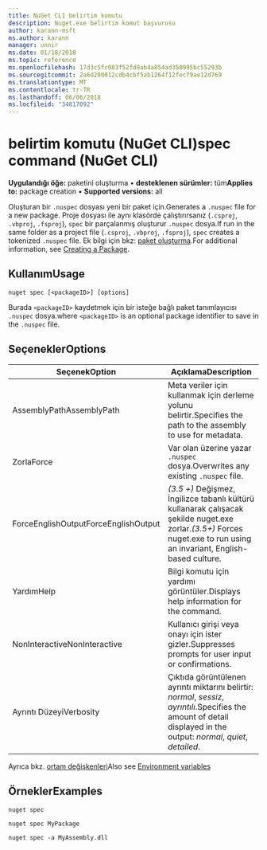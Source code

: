 ```yaml
---
title: NuGet CLI belirtim komutu
description: Nuget.exe belirtim komut başvurusu
author: karann-msft
ms.author: karann
manager: unnir
ms.date: 01/18/2018
ms.topic: reference
ms.openlocfilehash: 17d3c5fc083f52fd9ab4a854ad358995bc55293b
ms.sourcegitcommit: 2a6d200012cdb4cbf5ab1264f12fecf9ae12d769
ms.translationtype: MT
ms.contentlocale: tr-TR
ms.lasthandoff: 06/06/2018
ms.locfileid: "34817092"
---
```

# <a name="spec-command-nuget-cli"></a><span data-ttu-id="4b54e-103">belirtim komutu (NuGet CLI)</span><span class="sxs-lookup"><span data-stu-id="4b54e-103">spec command (NuGet CLI)</span></span>

<span data-ttu-id="4b54e-104">**Uygulandığı öğe:** paketini oluşturma &bullet; **desteklenen sürümler:** tüm</span><span class="sxs-lookup"><span data-stu-id="4b54e-104">**Applies to:** package creation &bullet; **Supported versions:** all</span></span>

<span data-ttu-id="4b54e-105">Oluşturan bir `.nuspec` dosyası yeni bir paket için.</span><span class="sxs-lookup"><span data-stu-id="4b54e-105">Generates a `.nuspec` file for a new package.</span></span> <span data-ttu-id="4b54e-106">Proje dosyası ile aynı klasörde çalıştırırsanız (`.csproj`, `.vbproj`, `.fsproj`), `spec` bir parçalanmış oluşturur `.nuspec` dosya.</span><span class="sxs-lookup"><span data-stu-id="4b54e-106">If run in the same folder as a project file (`.csproj`, `.vbproj`, `.fsproj`), `spec` creates a tokenized `.nuspec` file.</span></span> <span data-ttu-id="4b54e-107">Ek bilgi için bkz: [paket oluşturma](../create-packages/creating-a-package.md).</span><span class="sxs-lookup"><span data-stu-id="4b54e-107">For additional information, see [Creating a Package](../create-packages/creating-a-package.md).</span></span>

## <a name="usage"></a><span data-ttu-id="4b54e-108">Kullanım</span><span class="sxs-lookup"><span data-stu-id="4b54e-108">Usage</span></span>

```cli
nuget spec [<packageID>] [options]
```

<span data-ttu-id="4b54e-109">Burada `<packageID>` kaydetmek için bir isteğe bağlı paket tanımlayıcısı `.nuspec` dosya.</span><span class="sxs-lookup"><span data-stu-id="4b54e-109">where `<packageID>` is an optional package identifier to save in the `.nuspec` file.</span></span>

## <a name="options"></a><span data-ttu-id="4b54e-110">Seçenekler</span><span class="sxs-lookup"><span data-stu-id="4b54e-110">Options</span></span>

| <span data-ttu-id="4b54e-111">Seçenek</span><span class="sxs-lookup"><span data-stu-id="4b54e-111">Option</span></span> | <span data-ttu-id="4b54e-112">Açıklama</span><span class="sxs-lookup"><span data-stu-id="4b54e-112">Description</span></span> |
| --- | --- |
| <span data-ttu-id="4b54e-113">AssemblyPath</span><span class="sxs-lookup"><span data-stu-id="4b54e-113">AssemblyPath</span></span> | <span data-ttu-id="4b54e-114">Meta veriler için kullanmak için derleme yolunu belirtir.</span><span class="sxs-lookup"><span data-stu-id="4b54e-114">Specifies the path to the assembly to use for metadata.</span></span> |
| <span data-ttu-id="4b54e-115">Zorla</span><span class="sxs-lookup"><span data-stu-id="4b54e-115">Force</span></span> | <span data-ttu-id="4b54e-116">Var olan üzerine yazar `.nuspec` dosya.</span><span class="sxs-lookup"><span data-stu-id="4b54e-116">Overwrites any existing `.nuspec` file.</span></span> |
| <span data-ttu-id="4b54e-117">ForceEnglishOutput</span><span class="sxs-lookup"><span data-stu-id="4b54e-117">ForceEnglishOutput</span></span> | <span data-ttu-id="4b54e-118">*(3.5 +)*  Değişmez, İngilizce tabanlı kültürü kullanarak çalışacak şekilde nuget.exe zorlar.</span><span class="sxs-lookup"><span data-stu-id="4b54e-118">*(3.5+)* Forces nuget.exe to run using an invariant, English-based culture.</span></span> |
| <span data-ttu-id="4b54e-119">Yardım</span><span class="sxs-lookup"><span data-stu-id="4b54e-119">Help</span></span> | <span data-ttu-id="4b54e-120">Bilgi komutu için yardımı görüntüler.</span><span class="sxs-lookup"><span data-stu-id="4b54e-120">Displays help information for the command.</span></span> |
| <span data-ttu-id="4b54e-121">NonInteractive</span><span class="sxs-lookup"><span data-stu-id="4b54e-121">NonInteractive</span></span> | <span data-ttu-id="4b54e-122">Kullanıcı girişi veya onayı için ister gizler.</span><span class="sxs-lookup"><span data-stu-id="4b54e-122">Suppresses prompts for user input or confirmations.</span></span> |
| <span data-ttu-id="4b54e-123">Ayrıntı Düzeyi</span><span class="sxs-lookup"><span data-stu-id="4b54e-123">Verbosity</span></span> | <span data-ttu-id="4b54e-124">Çıktıda görüntülenen ayrıntı miktarını belirtir: *normal*, *sessiz*, *ayrıntılı*.</span><span class="sxs-lookup"><span data-stu-id="4b54e-124">Specifies the amount of detail displayed in the output: *normal*, *quiet*, *detailed*.</span></span> |

<span data-ttu-id="4b54e-125">Ayrıca bkz. [ortam değişkenleri](cli-ref-environment-variables.md)</span><span class="sxs-lookup"><span data-stu-id="4b54e-125">Also see [Environment variables](cli-ref-environment-variables.md)</span></span>

## <a name="examples"></a><span data-ttu-id="4b54e-126">Örnekler</span><span class="sxs-lookup"><span data-stu-id="4b54e-126">Examples</span></span>

```cli
nuget spec

nuget spec MyPackage

nuget spec -a MyAssembly.dll
```
